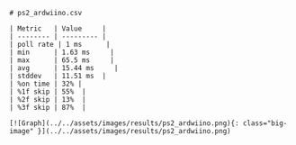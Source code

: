 
    # ps2_ardwiino.csv

    | Metric   | Value     |
    | -------- | --------- |
    | poll rate | 1 ms      |
    | min      | 1.63 ms     |
    | max      | 65.5 ms     |
    | avg      | 15.44 ms     |
    | stddev   | 11.51 ms  |
    | %on time | 32% |
    | %1f skip | 55%  |
    | %2f skip | 13%  |
    | %3f skip | 87%  |

    [![Graph](../../assets/images/results/ps2_ardwiino.png){: class="big-image" }](../../assets/images/results/ps2_ardwiino.png)

    